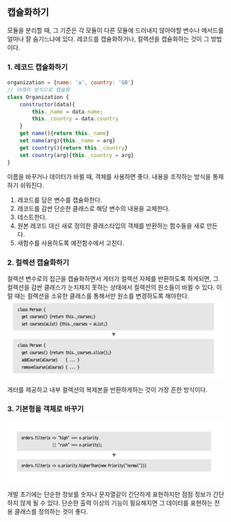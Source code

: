 ## 캡슐화하기
모듈을 분리할 때, 그 기준은 각 모듈이 다른 모듈에 드러내지 않아야할 변수나 메서드를 얼마나 잘 숨기느냐에 있다. 
레코드를 캡슐화하거나, 컬렉션을 캡슐화하는 것이 그 방법이다. 

### 1. 레코드 캡슐화하기
```javascript
organization = {name: 'a', country: 'GB'}
// 아래의 방식으로 캡슐화
class Organization {
    constructor(data){
        this._name = data.name;
        this._country = data.country
    }
    get name(){return this._name}
    set name(arg){this._name = arg}
    get country(){return this._country}
    set country(arg){this._country = arg}
}
```
이름을 바꾸거나 데이터가 바뀔 때, 객체를 사용하면 좋다. 내용을 조작하는 방식을 통제하기 쉬워진다.

1. 레코드를 담은 변수를 캡슐화한다.
2. 레코드를 감싼 단순한 클래스로 해당 변수의 내용을 교체한다.
3. 테스트한다.
4. 원본 레코드 대신 새로 정의한 클래스타입의 객체를 반환하는 함수들을 새로 만든다. 
5. 새함수를 사용하도록 예전함수에서 고친다.

### 2. 컬렉션 캡슐화하기
컬렉션 변수로의 접근을 캡슐화하면서 게터가 컬렉션 자체를 반환하도록 하게되면, 그 컬렉션을 감싼 클래스가 눈치채지 못하는 상태에서 컬렉션의 원소들이 바뀔 수 있다. 이럴 때는 컬렉션을 소유한 클래스를 통해서만 원소를 변경하도록 해야한다. 
![Alt text](image.png)

게터를 제공하고 내부 컬렉션의 복제본을 반환하게하는 것이 가장 흔한 방식이다. 

### 3. 기본형을 객체로 바꾸기
![Alt text](image-1.png)

개발 초기에는 단순한 정보를 숫자나 문자열같이 간단하게 표현하지만 점점 정보가 간단하지 않게 될 수 있다. 
단순한 출력 이상의 기능이 필요해지면 그 데이터를 표현하는 전용 클래스를 정의하는 것이 좋다. 
